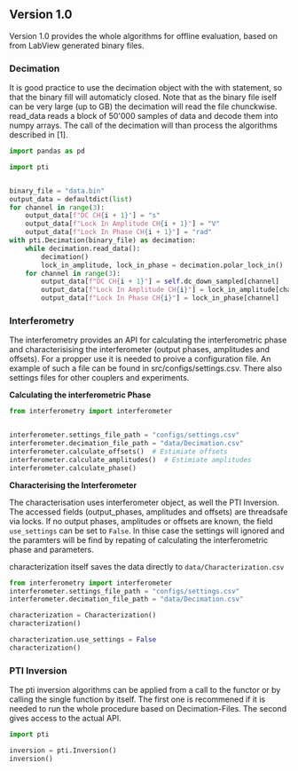 ## **Version 1.0**
Version 1.0 provides the whole algorithms for offline evaluation, based on from LabView generated binary files.

### **Decimation**

It is good practice to use the decimation object with the with statement, so that the binary fill will automaticly closed.
Note that as the binary file iself can be very large (up to GB) the decimation will read the file chunckwise.
read_data reads a block of 50'000 samples of data and decode them into numpy arrays. The call of the decimation will than process the algorithms described in [1].
```python
import pandas as pd

import pti


binary_file = "data.bin"
output_data = defaultdict(list)
for channel in range(3):
    output_data[f"DC CH{i + 1}"] = "s"
    output_data[f"Lock In Amplitude CH{i + 1}"] = "V"
    output_data[f"Lock In Phase CH{i + 1}"] = "rad"
with pti.Decimation(binary_file) as decimation:
    while decimation.read_data():
        decimation()
        lock_in_amplitude, lock_in_phase = decimation.polar_lock_in()
    for channel in range(3):
        output_data[f"DC CH{i + 1}"] = self.dc_down_sampled[channel]
        output_data[f"Lock In Amplitude CH{i}"] = lock_in_amplitude[channel]
        output_data[f"Lock In Phase CH{i}"] = lock_in_phase[channel]
```

### **Interferometry**
The interferometry provides an API for calculating the interferometric phase and characterisising the interferometer (output phases, amplitudes and offsets). For a propper use it is needed to proive a configuration file. An example of such a file can be found in src/configs/settings.csv. There also settings files for other couplers and experiments.

**Calculating the interferometric Phase**

```python
from interferometry import interferometer


interferometer.settings_file_path = "configs/settings.csv"
interferometer.decimation_file_path = "data/Decimation.csv"
interferometer.calculate_offsets()  # Estimiate offsets
interferometer.calculate_amplitudes()  # Estimiate amplitudes
interferometer.calculate_phase()
```

**Characterising the Interferometer**

The characterisation uses interferometer object, as well the PTI Inversion. The accessed fields (output_phases, amplitudes and offsets) are threadsafe via locks. If no output phases, amplitudes or offsets are known, the field ```use_settings``` can be set to ```False```. In thise case the settings will ignored and the paramters will be find by repating of calculating the interferometric phase and parameters.

characterization itself saves the data directly to ```data/Characterization.csv```
```python
from interferometry import interferometer
interferometer.settings_file_path = "configs/settings.csv"
interferometer.decimation_file_path = "data/Decimation.csv"

characterization = Characterization()
characterization()

characterization.use_settings = False
characterization()
```



### **PTI Inversion**
The pti inversion algorithms can be applied from a call to the functor or by calling the single function by itself. The first one is recommened if it is needed to run the whole procedure based on Decimation-Files. The second gives access to the actual API.

```python
import pti

inversion = pti.Inversion()
inversion()
